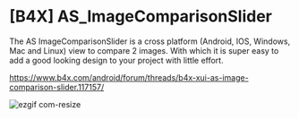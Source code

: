 # [B4X] AS_ImageComparisonSlider
The AS ImageComparisonSlider is a cross platform (Android, IOS, Windows, Mac and Linux) view to compare 2 images. With which it is super easy to add a good looking design to your project with little effort.

https://www.b4x.com/android/forum/threads/b4x-xui-as-image-comparison-slider.117157/

![ezgif com-resize](https://github.com/StolteX/AS_ImageComparisonSlider/assets/79589469/005e9e89-e82e-4009-a547-96671eb29223)
